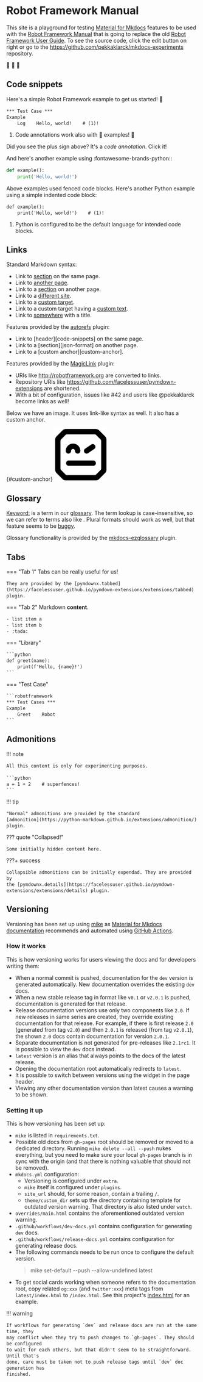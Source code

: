 # Robot Framework Manual

This site is a playground for testing [Material for Mkdocs](https://squidfunk.github.io/mkdocs-material/)
features to be used with the [Robot Framework Manual](https://pekkaklarck.github.io/manual/latest/)
that is going to replace the old [Robot Framework User Guide](https://robotframework.org/robotframework/#user-guide).
To see the source code, click the edit button on right or go to the
https://github.com/pekkaklarck/mkdocs-experiments repository.

:robot: :blue_book: :open_book:

## Code snippets

Here's a simple Robot Framework example to get us started! :rocket:

```robotframework
*** Test Case ***
Example
    Log    Hello, world!    # (1)!
```

1. Code annotations work also with :robot: examples! :exploding_head:

Did you see the plus sign above? It's a *code annotation*. Click it!

And here's another example using :fontawesome-brands-python::

```python
def example():
    print('Hello, world!')
```

Above examples used fenced code blocks. Here's another Python example using
a simple indented code block:

    def example():
        print('Hello, world!')    # (1)!

1. Python is configured to be the default language for intended code blocks.

## Links

Standard Markdown syntax:

- Link to [section](#code-snippets) on the same page.
- Link to [another page](using/data.md).
- Link to a [section](using/data.md#json-format) on another page.
- Link to a [different site](http://robotframework).
- Link to a [custom target][].
- Link to a custom target having a [custom text][custom target].
- Link to [somewhere](#code-snippets "This is a title") with a title.

[custom target]: http://robotframework.org

Features provided by the [autorefs](https://mkdocstrings.github.io/autorefs/) plugin:

- Link to [header][code-snippets] on the same page.
- Link to a [section][json-format] on another page.
- Link to a [custom anchor][custom-anchor].

Features provided by the [MagicLink](https://facelessuser.github.io/pymdown-extensions/extensions/magiclink/) plugin:

- URIs like http://robotframework.org are converted to links.
- Repository URIs like https://github.com/facelessuser/pymdown-extensions are shortened.
- With a bit of configuration, issues like #42 and users like @pekkaklarck become links as well!

Below we have an image. It uses link-like syntax as well. It also has a custom
anchor.

[](){#custom-anchor}
![Logo](styles/logo.png)

## Glossary

<Keyword:> is a term in our [glossary](glossary.md). The term lookup is case-insensitive,
so we can refer to terms also like <library keyword:>. Plural formats should work
as well, but that feature seems to be
[buggy](https://github.com/realtimeprojects/mkdocs-ezglossary/issues/22).

Glossary functionality is provided by the
[mkdocs-ezglossary](https://github.com/realtimeprojects/mkdocs-ezglossary) plugin.

## Tabs

=== "Tab 1"
    Tabs can be really useful for us!

    They are provided by the [pymdownx.tabbed](https://facelessuser.github.io/pymdown-extensions/extensions/tabbed) plugin.

=== "Tab 2"
    Markdown **content**.

    - list item a
    - list item b
    - :tada:

=== "Library"

    ```python
    def greet(name):
        print(f'Hello, {name}!')
    ```

=== "Test Case"

    ```robotframework
    *** Test Cases ***
    Example
        Greet    Robot
    ```

## Admonitions

!!! note

    All this content is only for experimenting purposes.

    ```python
    a = 1 + 2    # superfences!
    ```

!!! tip

    "Normal" admonitions are provided by the standard
    [admonition](https://python-markdown.github.io/extensions/admonition/) plugin.

??? quote "Collapsed!"

    Some initially hidden content here.

???+ success

    Collapsible admonitions can be initially expendad. They are provided by
    the [pymdownx.details](https://facelessuser.github.io/pymdown-extensions/extensions/details) plugin.

## Versioning

Versioning has been set up using [mike](https://github.com/jimporter/mike) as
[Material for Mkdocs documentation](https://squidfunk.github.io/mkdocs-material/setup/setting-up-versioning/)
recommends and automated using [GitHub Actions](https://docs.github.com/en/actions).

### How it works

This is how versioning works for users viewing the docs and for developers writing them:

- When a normal commit is pushed, documentation for the `dev` version is generated
  automatically. New documentation overrides the existing `dev` docs.
- When a new stable release tag in format like `v0.1` or `v2.0.1` is pushed,
  documentation is generated for that release.
- Release documentation versions use only two components like `2.0`. If new releases
  in same series are created, they override existing documentation for that release.
  For example, if there is first release `2.0` (generated from tag `v2.0`) and then
  `2.0.1` is released (from tag `v2.0.1`), the shown `2.0` docs contain documentation
  for version `2.0.1`.
- Separate documentation is not generated for pre-releases like `2.1rc1`. It is
  possible to view the `dev` docs instead.
- `latest` version is an alias that always points to the docs of the latest release.
- Opening the documentation root automatically redirects to `latest`.
- It is possible to switch between versions using the widget in the page header.
- Viewing any other documentation version than latest causes a warning to be shown.

### Setting it up

This is how versioning has been set up:

- `mike` is listed in `requirements.txt`.
- Possible old docs from `gh-pages` root should be removed or moved to a dedicated
  directory. Running `mike delete --all --push` nukes everything, but you need to
  make sure your local `gh-pages` branch is in sync with the origin (and that there
  is nothing valuable that should not be removed).
- `mkdocs.yml` configuration:
  - Versioning is configured under `extra`.
  - `mike` itself is configured under `plugins`.
  - `site_url` should, for some reason, contain a trailing `/`.
  - `theme/custom_dir` sets up the directory containing template for outdated version
    warning. That directory is also listed under `watch`.
- `overrides/main.html` contains the aforementioned outdated version warning.
- `.github/workflows/dev-docs.yml` contains configuration for generating `dev` docs.
- `.github/workflows/release-docs.yml` contains configuration for generating release docs.
- The following commands needs to be run once to configure the default version.
  > mike set-default --push --allow-undefined latest
- To get social cards working when someone refers to the documentation root, copy
  related `og:xxx` (and `twitter:xxx`) meta tags from `latest/index.html` to
  `/index.html`. See this project's [index.html](https://github.com/pekkaklarck/mkdocs-experiments/blob/gh-pages/index.html)
  for an example.

!!! warning

    If workflows for generating `dev` and release docs are run at the same time, they
    may conflict when they try to push changes to `gh-pages`. They should be configured
    to wait for each others, but that didn't seem to be straightforward. Until that's
    done, care must be taken not to push release tags until `dev` doc generation has
    finished.
